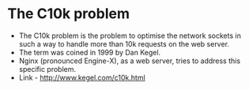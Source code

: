 # The C10k problem

* The C10k problem is the problem to optimise the network sockets in such a way to handle more than 10k requests on the web server.
* The term was coined in 1999 by Dan Kegel.
* Nginx (pronounced Engine-X), as a web server, tries to address this specific problem.
* Link - http://www.kegel.com/c10k.html
